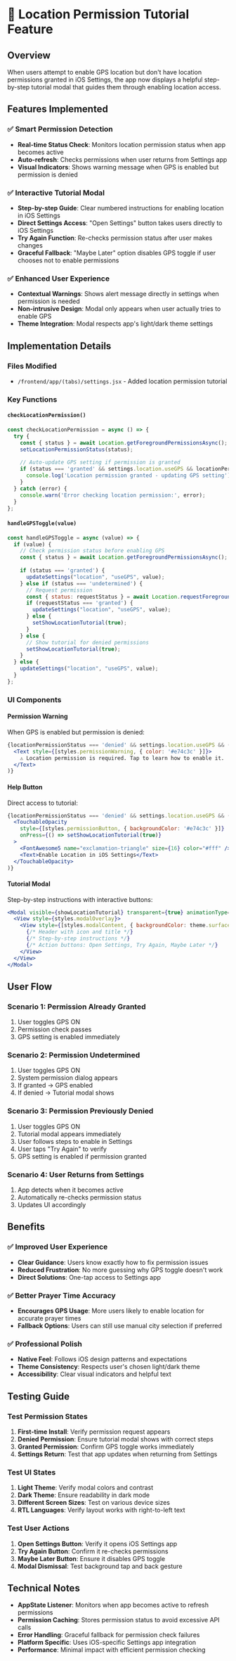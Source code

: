 # 📍 Location Permission Tutorial Feature

## Overview
When users attempt to enable GPS location but don't have location permissions granted in iOS Settings, the app now displays a helpful step-by-step tutorial modal that guides them through enabling location access.

## Features Implemented

### ✅ Smart Permission Detection
- **Real-time Status Check**: Monitors location permission status when app becomes active
- **Auto-refresh**: Checks permissions when user returns from Settings app
- **Visual Indicators**: Shows warning message when GPS is enabled but permission is denied

### ✅ Interactive Tutorial Modal
- **Step-by-step Guide**: Clear numbered instructions for enabling location in iOS Settings
- **Direct Settings Access**: "Open Settings" button takes users directly to iOS Settings
- **Try Again Function**: Re-checks permission status after user makes changes
- **Graceful Fallback**: "Maybe Later" option disables GPS toggle if user chooses not to enable permissions

### ✅ Enhanced User Experience
- **Contextual Warnings**: Shows alert message directly in settings when permission is needed
- **Non-intrusive Design**: Modal only appears when user actually tries to enable GPS
- **Theme Integration**: Modal respects app's light/dark theme settings

## Implementation Details

### Files Modified
- `/frontend/app/(tabs)/settings.jsx` - Added location permission tutorial

### Key Functions

#### `checkLocationPermission()`
```javascript
const checkLocationPermission = async () => {
  try {
    const { status } = await Location.getForegroundPermissionsAsync();
    setLocationPermissionStatus(status);
    
    // Auto-update GPS setting if permission is granted
    if (status === 'granted' && settings.location.useGPS && locationPermissionStatus === 'denied') {
      console.log('Location permission granted - updating GPS setting');
    }
  } catch (error) {
    console.warn('Error checking location permission:', error);
  }
};
```

#### `handleGPSToggle(value)`
```javascript
const handleGPSToggle = async (value) => {
  if (value) {
    // Check permission status before enabling GPS
    const { status } = await Location.getForegroundPermissionsAsync();
    
    if (status === 'granted') {
      updateSettings("location", "useGPS", value);
    } else if (status === 'undetermined') {
      // Request permission
      const { status: requestStatus } = await Location.requestForegroundPermissionsAsync();
      if (requestStatus === 'granted') {
        updateSettings("location", "useGPS", value);
      } else {
        setShowLocationTutorial(true);
      }
    } else {
      // Show tutorial for denied permissions
      setShowLocationTutorial(true);
    }
  } else {
    updateSettings("location", "useGPS", value);
  }
};
```

### UI Components

#### Permission Warning
When GPS is enabled but permission is denied:
```jsx
{locationPermissionStatus === 'denied' && settings.location.useGPS && (
  <Text style={[styles.permissionWarning, { color: '#e74c3c' }]}>
    ⚠️ Location permission is required. Tap to learn how to enable it.
  </Text>
)}
```

#### Help Button
Direct access to tutorial:
```jsx
{locationPermissionStatus === 'denied' && settings.location.useGPS && (
  <TouchableOpacity
    style={[styles.permissionButton, { backgroundColor: '#e74c3c' }]}
    onPress={() => setShowLocationTutorial(true)}
  >
    <FontAwesome5 name="exclamation-triangle" size={16} color="#fff" />
    <Text>Enable Location in iOS Settings</Text>
  </TouchableOpacity>
)}
```

#### Tutorial Modal
Step-by-step instructions with interactive buttons:
```jsx
<Modal visible={showLocationTutorial} transparent={true} animationType="fade">
  <View style={styles.modalOverlay}>
    <View style={[styles.modalContent, { backgroundColor: theme.surface }]}>
      {/* Header with icon and title */}
      {/* Step-by-step instructions */}
      {/* Action buttons: Open Settings, Try Again, Maybe Later */}
    </View>
  </View>
</Modal>
```

## User Flow

### Scenario 1: Permission Already Granted
1. User toggles GPS ON
2. Permission check passes
3. GPS setting is enabled immediately

### Scenario 2: Permission Undetermined
1. User toggles GPS ON
2. System permission dialog appears
3. If granted → GPS enabled
4. If denied → Tutorial modal shows

### Scenario 3: Permission Previously Denied
1. User toggles GPS ON
2. Tutorial modal appears immediately
3. User follows steps to enable in Settings
4. User taps "Try Again" to verify
5. GPS setting is enabled if permission granted

### Scenario 4: User Returns from Settings
1. App detects when it becomes active
2. Automatically re-checks permission status
3. Updates UI accordingly

## Benefits

### ✅ Improved User Experience
- **Clear Guidance**: Users know exactly how to fix permission issues
- **Reduced Frustration**: No more guessing why GPS toggle doesn't work
- **Direct Solutions**: One-tap access to Settings app

### ✅ Better Prayer Time Accuracy
- **Encourages GPS Usage**: More users likely to enable location for accurate prayer times
- **Fallback Options**: Users can still use manual city selection if preferred

### ✅ Professional Polish
- **Native Feel**: Follows iOS design patterns and expectations
- **Theme Consistency**: Respects user's chosen light/dark theme
- **Accessibility**: Clear visual indicators and helpful text

## Testing Guide

### Test Permission States
1. **First-time Install**: Verify permission request appears
2. **Denied Permission**: Ensure tutorial modal shows with correct steps
3. **Granted Permission**: Confirm GPS toggle works immediately
4. **Settings Return**: Test that app updates when returning from Settings

### Test UI States
1. **Light Theme**: Verify modal colors and contrast
2. **Dark Theme**: Ensure readability in dark mode
3. **Different Screen Sizes**: Test on various device sizes
4. **RTL Languages**: Verify layout works with right-to-left text

### Test User Actions
1. **Open Settings Button**: Verify it opens iOS Settings app
2. **Try Again Button**: Confirm it re-checks permissions
3. **Maybe Later Button**: Ensure it disables GPS toggle
4. **Modal Dismissal**: Test background tap and back gesture

## Technical Notes

- **AppState Listener**: Monitors when app becomes active to refresh permissions
- **Permission Caching**: Stores permission status to avoid excessive API calls
- **Error Handling**: Graceful fallback for permission check failures
- **Platform Specific**: Uses iOS-specific Settings app integration
- **Performance**: Minimal impact with efficient permission checking
